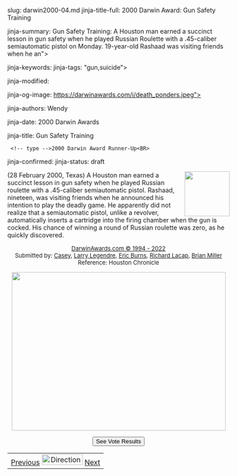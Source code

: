 slug: darwin2000-04.md
jinja-title-full: 2000 Darwin Award: Gun Safety Training

jinja-summary: Gun Safety Training: A Houston man earned a succinct lesson in gun safety when he played Russian Roulette with a .45-caliber semiautomatic pistol on Monday. 19-year-old Rashaad was visiting friends when he an">

jinja-keywords:
jinja-tags: "gun,suicide">

jinja-modified:

jinja-og-image: https://darwinawards.com/i/death_ponders.jpeg">

jinja-authors: Wendy

jinja-date: 2000 Darwin Awards


jinja-title: Gun Safety Training

	 <!-- type -->2000 Darwin Award Runner-Up<BR>

jinja-confirmed:
jinja-status: draft

<A href="/art/zeebarf/" target="_top"><IMG src="/i/art/zeebarf/gunsafety.mini.jpg" width="102" height="102" align="right" border=0></A>(28 February 2000, Texas) A Houston man earned a succinct lesson in gun safety when he played Russian roulette with a .45-caliber semiautomatic pistol. Rashaad, nineteen, was visiting friends when he announced his intention to play the deadly game. He apparently did not realize that a semiautomatic pistol, unlike a revolver, automatically inserts a cartridge into the firing chamber when the gun is cocked. His chance of winning a round of Russian roulette was zero, as he quickly discovered. <!-- Rashaad Taylor, 19 -->
<P align="center"><FONT size="-7"><A href="http://darwinawards.com/misc/copyright.html"><FONT size="-1">DarwinAwards.com &copy; 1994 - 2022<BR>
</FONT></A></FONT><FONT size="-1">Submitted by: <A href="mailto:REMOVE-cmham@swbell.net">Casey</A>, <A href="mailto:REMOVE-larry.d.legendre@williams.com">Larry Legendre</A>, <A href="mailto:REMOVE-burns_eric@hotmail.com">Eric Burns</A>, <A href="mailto:REMOVE-richardlacap@missioncritical.com ">Richard Lacap</A>, <A href="mailto:REMOVE-briancmiller@hotmail.com">Brian Miller<BR>
</A>Reference: Houston Chronicle</FONT>
	 <CENTER>
	 <P><A href="/art/zeebarf/" target="_top"><IMG src="/i/art/zeebarf/gunsafety.jpg" width="485" height="360" border=0></A>

<!-- begin ranking block -->
</P>
	 </CENTER>
	 <CENTER>
	 <FORM action="/cgi/vote.pl" method="GET">
		<INPUT type="submit" value="See Vote Results" name="submit">
	 </FORM>
	 <!-- end ranking block -->
	 </CENTER>

<!-- formerly email_a_friend pl -->

</CENTER>
</TD></TR></CENTER>
</TABLE>
<TABLE width=100% border=0 background="/i/bgmain.jpg" cellspacing=5 cellpadding=10><TR><TD>
<CENTER>
<A href="darwin2000-03.html">Previous</A> <IMG src="/i/arrowani.gif" width="93" height="24" border="0" alt="Directions"> <A href="darwin2000-05.html">Next</A>
</CENTER>
</H2>

<!--#include file=nav_2000.html -->


